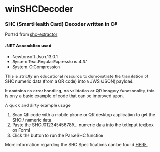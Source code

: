 # winSHCDecoder

<h3>SHC (SmartHealth Card) Decoder written in C#</h3>
<p>Ported from <a href="https://github.com/obrassard/shc-extractor" target="_new">shc-extractor</a></p>
<h4>.NET Assemblies used</h4>
<ul>
	<li>Newtonsoft.Json.13.0.1</li>
	<li>System.Text.RegularExpressions.4.3.1</li>
        <li>System.IO.Compression</li>
</ul>
<p>This is strictly an educational resource to demonstrate the translation of SHC numeric data (from a QR code) into a JWS (JSON) payload.</p>
<p>It contains no error handling, no validation or QR Imagery functionality, this is only a basic example of code that can be improved upon.</p>
<p>A quick and dirty example usage
	<ol>
		<li>Scan QR code with a mobile phone or QR desktop application to get the SHC:/ numeric data.</li>
		<li>Paste the SHC:/012345456789... numeric data into the txtInput textbox on Form1</li>
		<li>Click the button to run the ParseSHC function</li>
	</ol>
</p>
<p>More information regarding the SHC Specifications can be found <a href="https://spec.smarthealth.cards/" target="_new">HERE.</a></p>

